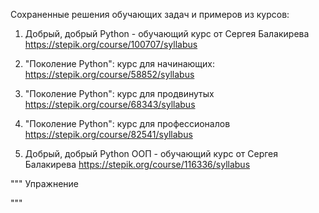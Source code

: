 Сохраненные решения обучающих задач и примеров из курсов: 
1) Добрый, добрый Python - обучающий курс от Сергея Балакирева
https://stepik.org/course/100707/syllabus

2) "Поколение Python": курс для начинающих:
https://stepik.org/course/58852/syllabus

3) "Поколение Python": курс для продвинутых
https://stepik.org/course/68343/syllabus

4) "Поколение Python": курс для профессионалов
https://stepik.org/course/82541/syllabus

5) Добрый, добрый Python ООП - обучающий курс от Сергея Балакирева
https://stepik.org/course/116336/syllabus

""" Упражнение

"""


